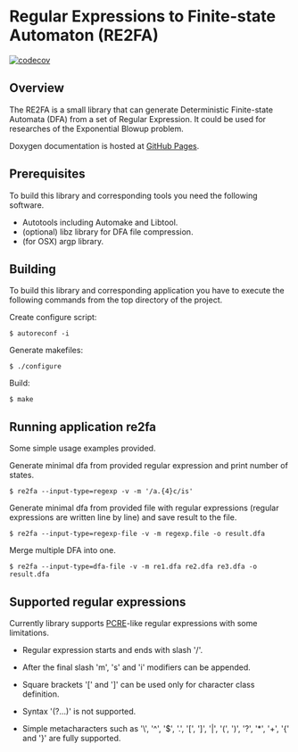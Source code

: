 # Regular Expressions to Finite-state Automaton (RE2FA) #

[![codecov](https://codecov.io/github/d06alexandrov/re2fa/branch/master/graph/badge.svg?token=7T0YULZK6L)](https://codecov.io/github/d06alexandrov/re2fa)

## Overview ##

The RE2FA is a small library that can generate Deterministic Finite-state
Automata (DFA) from a set of Regular Expression.
It could be used for researches of the Exponential Blowup problem.

Doxygen documentation is hosted at
[GitHub Pages](https://d06alexandrov.github.io/re2fa).

## Prerequisites ##

To build this library and corresponding tools you need the following software.

* Autotools including Automake and Libtool.
* (optional) libz library for DFA file compression.
* (for OSX) argp library.

## Building ##

To build this library and corresponding application you have to execute
the following commands from the top directory of the project.

Create configure script:
```
$ autoreconf -i
```

Generate makefiles:
```
$ ./configure
```

Build:
```
$ make
```

## Running application re2fa ##

Some simple usage examples provided.

Generate minimal dfa from provided regular expression and print number of
states.

```
$ re2fa --input-type=regexp -v -m '/a.{4}c/is'
```

Generate minimal dfa from provided file with regular expressions
(regular expressions are written line by line) and save result to the file.

```
$ re2fa --input-type=regexp-file -v -m regexp.file -o result.dfa
```

Merge multiple DFA into one.

```
$ re2fa --input-type=dfa-file -v -m re1.dfa re2.dfa re3.dfa -o result.dfa
```

## Supported regular expressions ##

Currently library supports
[PCRE](https://www.pcre.org/original/doc/html/pcrepattern.html)-like
regular expressions with some limitations.

* Regular expression starts and ends with slash '/'.

* After the final slash 'm', 's' and 'i' modifiers can be appended.

* Square brackets '[' and ']' can be used only for character class definition.

* Syntax '(?...)' is not supported.

* Simple metacharacters such as '\\', '^', '$', '.', '[', ']', '|', '(', ')',
  '?', '*', '+', '{' and '}' are fully supported.
